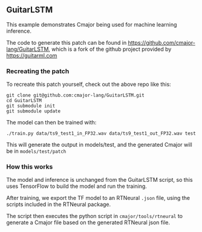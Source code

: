 ## GuitarLSTM

This example demonstrates Cmajor being used for machine learning inference.

The code to generate this patch can be found in https://github.com/cmajor-lang/GuitarLSTM, which is a fork of the github project provided by https://guitarml.com


### Recreating the patch

To recreate this patch yourself, check out the above repo like this:

    git clone git@github.com:cmajor-lang/GuitarLSTM.git
    cd GuitarLSTM
    git submodule init
    git submodule update

The model can then be trained with:

    ./train.py data/ts9_test1_in_FP32.wav data/ts9_test1_out_FP32.wav test

This will generate the output in models/test, and the generated Cmajor will be in `models/test/patch`


### How this works

The model and inference is unchanged from the GuitarLSTM script, so this uses TensorFlow to build the model and run the training.

After training, we export the TF model to an RTNeural `.json` file, using the scripts included in the RTNeural package.

The script then executes the python script in `cmajor/tools/rtneural` to generate a Cmajor file based on the generated RTNeural json file.
